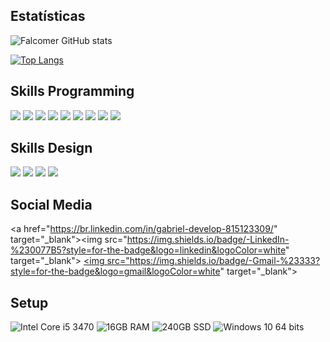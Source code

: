 ## Estatísticas
![Falcomer GitHub stats](https://github-readme-stats.vercel.app/api?username=devfalcomer&show_icons=true&theme=tokyonight)

[![Top Langs](https://github-readme-stats.vercel.app/api/top-langs/?username=devfalcomer)](https://github.com/anuraghazra/github-readme-stats)

## Skills Programming
<div style="display: inline_block">
  <img aling="center" src="https://img.shields.io/badge/HTML-239120?style=for-the-badge&logo=html5&logoColor=white&quot; alt="html5"/>
  <img aling="center" src="https://img.shields.io/badge/CSS-239120?&style=for-the-badge&logo=css3&logoColor=white&quot; alt="css3"/>
  <img aling="center" src="https://img.shields.io/badge/React_Native-20232A?style=for-the-badge&logo=react&logoColor=61DAFB&quot; alt="reactnative"/>
  <img aling="center" src="https://img.shields.io/badge/SQLite-07405E?style=for-the-badge&logo=sqlite&logoColor=white&quot; alt="sqlite"/>
  <img aling="center" src="https://img.shields.io/badge/MySQL-00000F?style=for-the-badge&logo=mysql&logoColor=white&quot; alt="mysql"/>
  <img aling="center" src="https://img.shields.io/badge/styled--components-DB7093?style=for-the-badge&logo=styled-components&logoColor=white&quot; alt="styledcomponents"/>
  <img aling="center" src="https://img.shields.io/badge/TypeScript-007ACC?style=for-the-badge&logo=typescript&logoColor=white&quot; alt="TypeScript"/>
  <img aling="center" src="https://img.shields.io/badge/JavaScript-yellow?style=for-the-badge&javascript&quot; alt="JavaScript"/>
  <img src="https://img.shields.io/badge/Ionic-3880FF?style=for-the-badge&logo=ionic&logoColor=white&quot; alt="Ionic"/>
</div>

## Skills Design
<div style="display: inline_block">
  <img src="https://img.shields.io/badge/Adobe%20after%20affects-CF96FD?style=for-the-badge&logo=Adobe%20after%20effects&logoColor=393665&quot; alt="Adobe After Effects"/>
  <img src="https://img.shields.io/badge/Adobe%20Illustrator-FF9A00?style=for-the-badge&logo=adobe%20illustrator&logoColor=white&quot; alt="Adobe Illustrator"/>
  <img src="https://img.shields.io/badge/Adobe%20Photoshop-31A8FF?style=for-the-badge&logo=Adobe%20Photoshop&logoColor=black&quot; alt="Adobe Photoshop"/>
  <img src="https://img.shields.io/badge/Adobe%20Premiere%20Pro-9999FF?style=for-the-badge&logo=Adobe%20Premiere%20Pro&logoColor=white&quot; alt="Adobe Premiere"/>
</div>

## Social Media
<a href="https://br.linkedin.com/in/gabriel-develop-815123309/&quot; target="_blank"><img src="https://img.shields.io/badge/-LinkedIn-%230077B5?style=for-the-badge&logo=linkedin&logoColor=white&quot; target="_blank"></a>
<a href="gabrieltechsuport23@outlook.com"><img src="https://img.shields.io/badge/-Gmail-%23333?style=for-the-badge&logo=gmail&logoColor=white&quot; target="_blank"></a>


## Setup
<div style="display: inline_block">
  <img alt="Intel Core i5 3470" src="https://img.shields.io/badge/Intel%20Core%20i5%203470-0071C5?style=for-the-badge&logo=intel&logoColor=white"/>
  <img alt="16GB RAM" src="https://img.shields.io/badge/RAM-16GB-0071C5?style=for-the-badge&logoColor=white"/>
  <img alt="240GB SSD" src="https://img.shields.io/badge/SSD-240GB-0071C5?style=for-the-badge&logoColor=white"/>
  <img alt="Windows 10 64 bits" src="https://img.shields.io/badge/Windows%2010%2064%20bits-0071C5?style=for-the-badge&logo=windows&logoColor=white"/>
</div>

